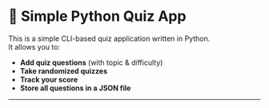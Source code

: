# 🧠 Simple Python Quiz App

This is a simple CLI-based quiz application written in Python.  
It allows you to:

- **Add quiz questions** (with topic & difficulty)
- **Take randomized quizzes**
- **Track your score**
- **Store all questions in a JSON file**

---